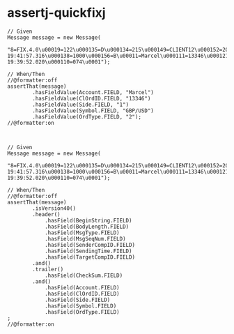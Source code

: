 # assertj-quickfixj

    // Given
    Message message = new Message(
            "8=FIX.4.0\u00019=122\u000135=D\u000134=215\u000149=CLIENT12\u000152=20100225-19:41:57.316\u000138=1000\u000156=B\u00011=Marcel\u000111=13346\u000121=1\u000140=2\u000144=5\u000154=1\u000155=GBP/USD\u000159=0\u000160=20100225-19:39:52.020\u000110=074\u0001");
    
    // When/Then
    //@formatter:off
    assertThat(message)
            .hasFieldValue(Account.FIELD, "Marcel")
            .hasFieldValue(ClOrdID.FIELD, "13346")
            .hasFieldValue(Side.FIELD, "1")
            .hasFieldValue(Symbol.FIELD, "GBP/USD")
            .hasFieldValue(OrdType.FIELD, "2");
    //@formatter:on
    

    
    // Given
    Message message = new Message(
            "8=FIX.4.0\u00019=122\u000135=D\u000134=215\u000149=CLIENT12\u000152=20100225-19:41:57.316\u000138=1000\u000156=B\u00011=Marcel\u000111=13346\u000121=1\u000140=2\u000144=5\u000154=1\u000155=GBP/USD\u000159=0\u000160=20100225-19:39:52.020\u000110=074\u0001");
    
    // When/Then
    //@formatter:off
    assertThat(message)
            .isVersion40()
            .header()
                .hasField(BeginString.FIELD)
                .hasField(BodyLength.FIELD)
                .hasField(MsgType.FIELD)
                .hasField(MsgSeqNum.FIELD)
                .hasField(SenderCompID.FIELD)
                .hasField(SendingTime.FIELD)
                .hasField(TargetCompID.FIELD)
            .and()
            .trailer()
                .hasField(CheckSum.FIELD)
            .and()
                .hasField(Account.FIELD)
                .hasField(ClOrdID.FIELD)
                .hasField(Side.FIELD)
                .hasField(Symbol.FIELD)
                .hasField(OrdType.FIELD)
    ;
    //@formatter:on